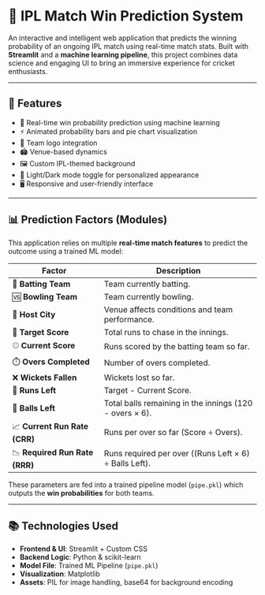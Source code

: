 # 🏏 IPL Match Win Prediction System

An interactive and intelligent web application that predicts the winning probability of an ongoing IPL match using real-time match stats. Built with **Streamlit** and a **machine learning pipeline**, this project combines data science and engaging UI to bring an immersive experience for cricket enthusiasts.

<!--![Screenshot](screenshots/ipl_ui.png)  Replace with actual path in your repo -->

---

## 🚀 Features

- 🎯 Real-time win probability prediction using machine learning
- ⚡ Animated probability bars and pie chart visualization
- 🧢 Team logo integration
- 🏟️ Venue-based dynamics
- 🖼️ Custom IPL-themed background
- 🌙 Light/Dark mode toggle for personalized appearance
- 🖥️ Responsive and user-friendly interface

---

## 📊 Prediction Factors (Modules)

This application relies on multiple **real-time match features** to predict the outcome using a trained ML model:

| **Factor**               | **Description** |
|--------------------------|-----------------|
| 🏏 **Batting Team**       | Team currently batting. |
| 🆚 **Bowling Team**       | Team currently bowling. |
| 📍 **Host City**          | Venue affects conditions and team performance. |
| 🎯 **Target Score**       | Total runs to chase in the innings. |
| ⚾ **Current Score**       | Runs scored by the batting team so far. |
| ⏱️ **Overs Completed**    | Number of overs completed. |
| ❌ **Wickets Fallen**     | Wickets lost so far. |
| 🔢 **Runs Left**          | Target - Current Score. |
| 🎯 **Balls Left**         | Total balls remaining in the innings (120 - overs × 6). |
| 📈 **Current Run Rate (CRR)** | Runs per over so far (Score ÷ Overs). |
| 📉 **Required Run Rate (RRR)** | Runs required per over ((Runs Left × 6) ÷ Balls Left). |

These parameters are fed into a trained pipeline model (`pipe.pkl`) which outputs the **win probabilities** for both teams.

---
## 📚 Technologies Used

- **Frontend & UI**: Streamlit + Custom CSS
- **Backend Logic**: Python & scikit-learn
- **Model File**: Trained ML Pipeline (`pipe.pkl`)
- **Visualization**: Matplotlib
- **Assets**: PIL for image handling, base64 for background encoding


